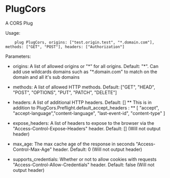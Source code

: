PlugCors
========

A CORS Plug

Usage:

```
    plug PlugCors, origins: ["test.origin.test", "*.domain.com"], methods: ["GET", "POST"], headers: ["Authorization"]
```

Parameters:

* origins: A list of allowed origins or "\*" for all origins. Default: "\*". Can add use wildcards domains such as "*.domain.com" to match on the domain and all it's sub domains

* methods: A list of allowed HTTP methods. Default: ["GET", "HEAD", "POST", "OPTIONS", "PUT", "PATCH", "DELETE"]

* headers: A list of additional HTTP headers. Default: []
** This is in addition to PlugCors.Preflight.default_accept_headers  :
** [ "accept", "accept-language","content-language", "last-event-id", "content-type" ]

* expose_headers: A list of headers to expose to the browser via the "Access-Control-Expose-Headers" header. Default: [] (Will not output header)

* max_age: The max cache age of the response in seconds "Access-Control-Max-Age" header. Default: 0 (Will not output header)

* supports_credentials: Whether or not to allow cookies with requests "Access-Control-Allow-Credentials" header. Default: false (Will not output header)



